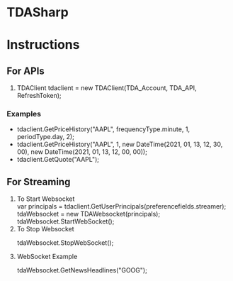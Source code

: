 # TDASharp

<H1>Instructions</H1>

<H2>For APIs</H2>
<ol>
  <li>TDAClient tdaclient = new TDAClient(TDA_Account, TDA_API, RefreshToken);</li>
</ol>
<h3>Examples</h3>
<ul>
  <li>tdaclient.GetPriceHistory("AAPL", frequencyType.minute, 1, periodType.day, 2);</li>
  <li>tdaclient.GetPriceHistory("AAPL", 1, new DateTime(2021, 01, 13, 12, 30, 00), new DateTime(2021, 01, 13, 12, 00, 00));</li>
  <li>tdaclient.GetQuote("AAPL");</li>
</ul>

<H2>For Streaming</H2>
<ol>
  <li>To Start Websocket</li>
var principals = tdaclient.GetUserPrincipals(preferencefields.streamer);
tdaWebsocket = new TDAWebsocket(principals);
tdaWebsocket.StartWebSocket();

  <li>To Stop Websocket</li>

tdaWebsocket.StopWebSocket();

  <li>WebSocket Example</li>

tdaWebsocket.GetNewsHeadlines("GOOG");

</ol>
